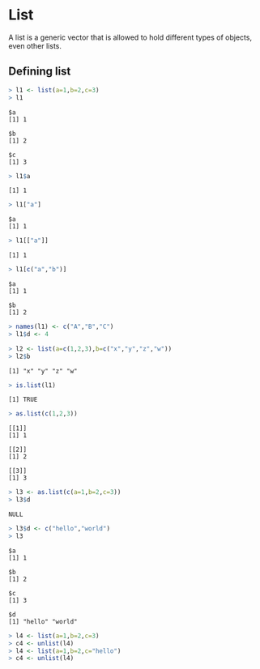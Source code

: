 

# List

A list is a generic vector that is allowed to hold different types of objects, even other lists.

## Defining list


```r
> l1 <- list(a=1,b=2,c=3)
> l1
```

```
$a
[1] 1

$b
[1] 2

$c
[1] 3
```


```r
> l1$a
```

```
[1] 1
```

```r
> l1["a"]
```

```
$a
[1] 1
```

```r
> l1[["a"]]
```

```
[1] 1
```

```r
> l1[c("a","b")]
```

```
$a
[1] 1

$b
[1] 2
```

```r
> names(l1) <- c("A","B","C")
> l1$d <- 4
```


```r
> l2 <- list(a=c(1,2,3),b=c("x","y","z","w"))
> l2$b
```

```
[1] "x" "y" "z" "w"
```

```r
> is.list(l1)
```

```
[1] TRUE
```

```r
> as.list(c(1,2,3))
```

```
[[1]]
[1] 1

[[2]]
[1] 2

[[3]]
[1] 3
```


```r
> l3 <- as.list(c(a=1,b=2,c=3))
> l3$d
```

```
NULL
```

```r
> l3$d <- c("hello","world")
> l3
```

```
$a
[1] 1

$b
[1] 2

$c
[1] 3

$d
[1] "hello" "world"
```


```r
> l4 <- list(a=1,b=2,c=3)
> c4 <- unlist(l4)
> l4 <- list(a=1,b=2,c="hello")
> c4 <- unlist(l4)
```
